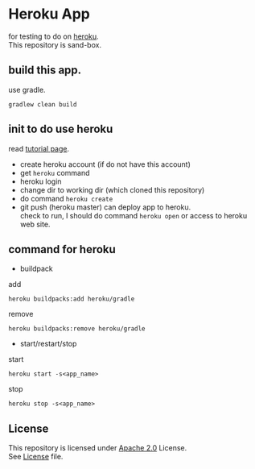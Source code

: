 # Heroku App

for testing to do on [heroku](https://jp.heroku.com).  
This repository is sand-box.

## build this app.

use gradle.
```shell
gradlew clean build
```

## init to do use heroku

read [tutorial page](https://devcenter.heroku.com/ja/articles/getting-started-with-gradle-on-heroku
).  
- create heroku account (if do not have this account)
- get `heroku` command
- heroku login
- change dir to working dir (which cloned this repository)  
- do command `heroku create`
- git push (heroku master)
can deploy app to heroku.  
check to run, I should do command `heroku open` or access to heroku web site.

## command for heroku

- buildpack

add
```shell
heroku buildpacks:add heroku/gradle
```

remove
```shell
heroku buildpacks:remove heroku/gradle
```

- start/restart/stop

start
```shell
heroku start -s<app_name>
```

stop
```shell
heroku stop -s<app_name>
```

## License

This repository is licensed under [Apache 2.0](http://www.apache.org/licenses/LICENSE-2.0) License.  
See [License](./LICENSE) file.
